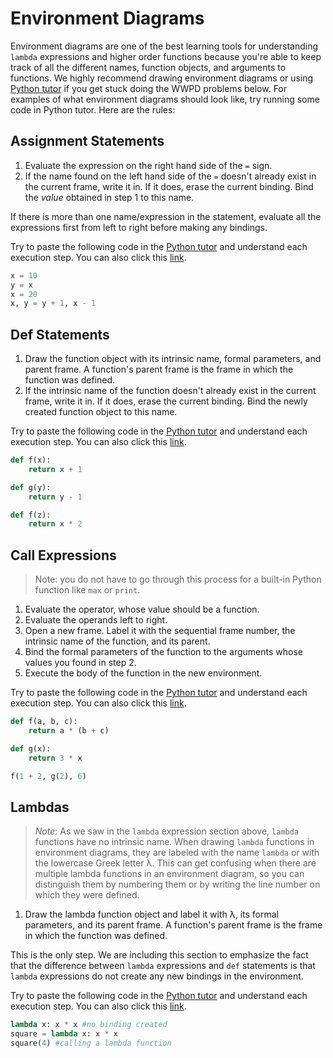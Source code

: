 # Environment Diagrams

Environment diagrams are one of the best learning tools for understanding `lambda` expressions and higher order functions because you're able to keep track of all the different names, function objects, and arguments to functions. We highly recommend drawing environment diagrams or using [Python tutor](http://pythontutor.com/composingprograms.html) if you get stuck doing the WWPD problems below. For examples of what environment diagrams should look like, try running some code in Python tutor. Here are the rules:

## Assignment Statements <a href="#id-221-assignment-statements" id="id-221-assignment-statements"></a>

1. Evaluate the expression on the right hand side of the `=` sign.
2. If the name found on the left hand side of the `=` doesn't already exist in the current frame, write it in. If it does, erase the current binding. Bind the _value_ obtained in step 1 to this name.

If there is more than one name/expression in the statement, evaluate all the expressions first from left to right before making any bindings.

Try to paste the following code in the [Python tutor](http://pythontutor.com/composingprograms.html) and understand each execution step. You can also click this [link](http://pythontutor.com/composingprograms.html#code=x%20%3D%2010%0Ay%20%3D%20x%0Ax%20%3D%2020%0Ax,%20y%20%3D%20y%20%2B%201,%20x%20-%201\&cumulative=true\&curInstr=0\&mode=display\&origin=composingprograms.js\&py=3\&rawInputLstJSON=%5B%5D).

```python
x = 10
y = x
x = 20
x, y = y + 1, x - 1
```

## Def Statements <a href="#id-222-def-statements" id="id-222-def-statements"></a>

1. Draw the function object with its intrinsic name, formal parameters, and parent frame. A function's parent frame is the frame in which the function was defined.
2. If the intrinsic name of the function doesn't already exist in the current frame, write it in. If it does, erase the current binding. Bind the newly created function object to this name.

Try to paste the following code in the [Python tutor](http://pythontutor.com/composingprograms.html) and understand each execution step. You can also click this [link](http://pythontutor.com/composingprograms.html#code=def%20f%28x%29%3A%0A%20%20%20%20return%20x%20%2B%201%0A%0Adef%20g%28y%29%3A%0A%20%20%20%20return%20y%20-%201%0A%0Adef%20f%28z%29%3A%0A%20%20%20%20return%20x%20*%202\&cumulative=true\&curInstr=0\&mode=display\&origin=composingprograms.js\&py=3\&rawInputLstJSON=%5B%5D).

```python
def f(x):
    return x + 1

def g(y):
    return y - 1

def f(z):
    return x * 2
```

## Call Expressions <a href="#id-223-call-expressions" id="id-223-call-expressions"></a>

> Note: you do not have to go through this process for a built-in Python function like `max` or `print`.

1. Evaluate the operator, whose value should be a function.
2. Evaluate the operands left to right.
3. Open a new frame. Label it with the sequential frame number, the intrinsic name of the function, and its parent.
4. Bind the formal parameters of the function to the arguments whose values you found in step 2.
5. Execute the body of the function in the new environment.

Try to paste the following code in the [Python tutor](http://pythontutor.com/composingprograms.html) and understand each execution step. You can also click this [link](http://pythontutor.com/composingprograms.html#code=def%20f%28a,%20b,%20c%29%3A%0A%20%20%20%20return%20a%20*%20%28b%20%2B%20c%29%0A%0Adef%20g%28x%29%3A%0A%20%20%20%20return%203%20*%20x%0A%0Af%281%20%2B%202,%20g%282%29,%206%29\&cumulative=true\&curInstr=0\&mode=display\&origin=composingprograms.js\&py=3\&rawInputLstJSON=%5B%5D).

```python
def f(a, b, c):
    return a * (b + c)

def g(x):
    return 3 * x

f(1 + 2, g(2), 6)
```

## Lambdas <a href="#id-224-lambdas" id="id-224-lambdas"></a>

> _Note_: As we saw in the `lambda` expression section above, `lambda` functions have no intrinsic name. When drawing `lambda` functions in environment diagrams, they are labeled with the name `lambda` or with the lowercase Greek letter λ. This can get confusing when there are multiple lambda functions in an environment diagram, so you can distinguish them by numbering them or by writing the line number on which they were defined.

1. Draw the lambda function object and label it with λ, its formal parameters, and its parent frame. A function's parent frame is the frame in which the function was defined.

This is the only step. We are including this section to emphasize the fact that the difference between `lambda` expressions and `def` statements is that `lambda` expressions do not create any new bindings in the environment.

Try to paste the following code in the [Python tutor](http://pythontutor.com/composingprograms.html) and understand each execution step. You can also click this [link](http://pythontutor.com/composingprograms.html#code=lambda%20x%3A%20x%20*%20x%20%23no%20binding%20created%0Asquare%20%3D%20lambda%20x%3A%20x%20*%20x%0Asquare%284%29%20%23calling%20a%20lambda%20function\&cumulative=true\&curInstr=0\&mode=display\&origin=composingprograms.js\&py=3\&rawInputLstJSON=%5B%5D).

```python
lambda x: x * x #no binding created
square = lambda x: x * x
square(4) #calling a lambda function
```
